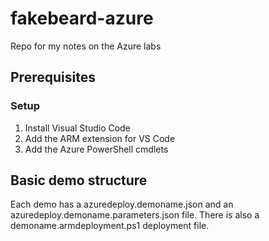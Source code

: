 # fakebeard-azure
Repo for my notes on the Azure labs

## Prerequisites

### Setup
1. Install Visual Studio Code 
1. Add the ARM extension for VS Code
1. Add the Azure PowerShell cmdlets

## Basic demo structure
Each demo has a azuredeploy.demoname.json and an azuredeploy.demoname.parameters.json file. There is also a demoname.armdeployment.ps1 deployment file.
